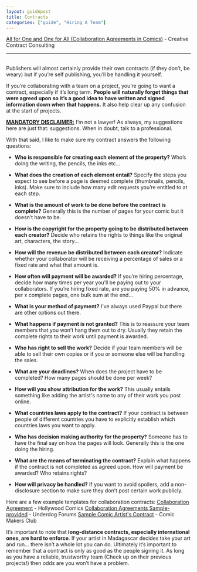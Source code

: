 ```yaml
---
layout: guidepost
title: Contracts
categories: ["guide", "Hiring A Team"]
---
```


[All for One and One for All (Collaboration Agreements in Comics)](http://npcontract.blogspot.ca/2012/07/all-for-one-and-one-for-all.html) - Creative Contract Consulting

<hr><br>
Publishers will almost certainly provide their own contracts (if they don’t, be weary) but if you’re self publishing, you’ll be handling it yourself.

If you’re collaborating with a team on a project, you’re going to want a contract, especially if it’s long term. **People will naturally forget things that were agreed upon so it’s a good idea to have written and signed information down when that happens.** It also help clear up any confusion at the start of projects.

**<u>MANDATORY DISCLAIMER:</u>** I’m not a lawyer! As always, my suggestions here are just that: suggestions. When in doubt, talk to a professional.

With that said, I like to make sure my contract answers the following questions:

- **Who is responsible for creating each element of the property?** Who’s doing the writing, the pencils, the inks etc...

- **What does the creation of each element entail?** Specify the steps you expect to see before a page is deemed complete (thumbnails, pencils, inks). Make sure to include how many edit requests you’re entitled to at each step.

- **What is the amount of work to be done before the contract is complete?** Generally this is the number of pages for your comic but it doesn’t have to be.

- **How is the copyright for the property going to be distributed between each creator?** Decide who retains the rights to things like the original art, characters, the story... 

- **How will the revenue be distributed between each creator?** Indicate whether your collaborator will be receiving a percentage of sales or a fixed rate and what that amount is.

- **How often will payment will be awarded?** If you’re hiring percentage, decide how many times per year you’ll be paying out to your collaborators. If you’re hiring fixed rate, are you paying 50% in advance, per x complete pages, one bulk sum at the end…

- **What is your method of payment?** I’ve always used Paypal but there are other options out there.

- **What happens if payment is not granted?** This is to reassure your team members that you won’t hang them out to dry. Usually they retain the complete rights to their work until payment is awarded.

- **Who has right to sell the work?** Decide if your team members will be able to sell their own copies or if you or someone else will be handling the sales.

- **What are your deadlines?** When does the project have to be completed? How many pages should be done per week?

- **How will you show attribution for the work?** This usually entails something like adding the artist's name to any of their work you post online.

- **What countries laws apply to the contract?** If your contract is between people of different countries you have to explicitly establish which countries laws you want to apply.

- **Who has decision making authority for the property?** Someone has to have the final say on how the pages will look. Generally this is the one doing the hiring.

- **What are the means of terminating the contract?** Explain what happens if the contract is not completed as agreed upon. How will payment be awarded? Who retains rights?

- **How will privacy be handled?** If you want to avoid spoilers, add a non-disclosure section to make sure they don’t post certain work publicly.

Here are a few example templates for collaboration contracts:
[Collaboration Agreement](http://www.hollywoodcomics.com/collab.html) - Hollywood Comics
[Collaboration Agreements Sample-provided](http://www.underdogforums.makingcomics.com/forum/working-in-comics/collaboration-agreements-sample-provided/) - Underdog Forums
[Sample Comic Artist's Contract](http://comic-makers-club.deviantart.com/journal/Sample-Comic-Artist-s-Contract-353739594) - Comic Makers Club
 
It’s important to note that **long-distance contracts, especially international ones, are hard to enforce**. If your artist in Madagascar decides take your art and run… there isn’t a whole lot you can do. Ultimately it’s important to remember that a contract is only as good as the people signing it. As long as you have a reliable, trustworthy team (Check up on their previous projects!) then odds are you won’t have a problem. 